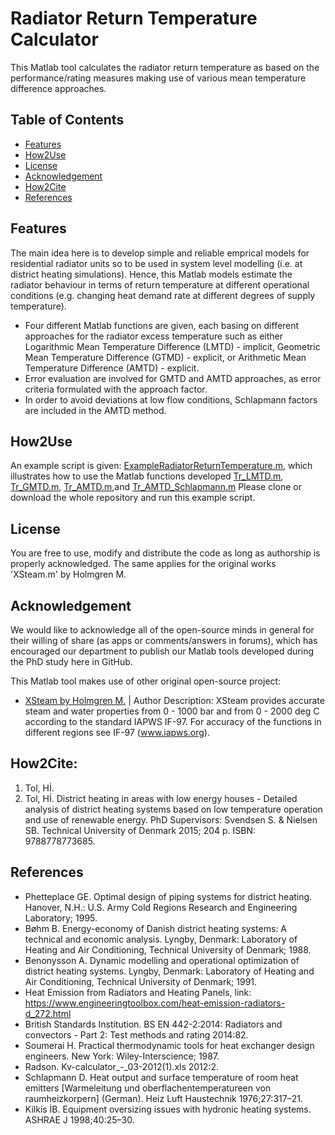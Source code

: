 # Radiator Return Temperature Calculator
This Matlab tool calculates the radiator return temperature as based on the performance/rating measures making use of various mean temperature difference approaches.  

## Table of Contents
- [Features](README.md#features)
- [How2Use](README.md#how2use)
- [License](README.md#license)
- [Acknowledgement](README.md#acknowledgement)
- [How2Cite](README.md#how2cite)
- [References](README.md#references)

## Features
The main idea here is to develop simple and reliable emprical models for residential radiator units so to be used in system level modelling (i.e. at district heating simulations). Hence, this Matlab models estimate the radiator behaviour in terms of return temperature at different operational conditions (e.g. changing heat demand rate at different degrees of supply temperature).

- Four different Matlab functions are given, each basing on different approaches for the radiator excess temperature such as either Logarithmic Mean Temperature Difference (LMTD) - implicit, Geometric Mean Temperature Difference (GTMD) - explicit, or Arithmetic Mean Temperature Difference (AMTD) - explicit.
- Error evaluation are involved for GMTD and AMTD approaches, as error criteria formulated with the approach factor. 
- In order to avoid deviations at low flow conditions, Schlapmann factors are included in the AMTD method.

## How2Use
An example script is given: [ExampleRadiatorReturnTemperature.m](https://github.com/DrTol/radiator_performance-Matlab/blob/master/ExampleRadiatorReturnTemperature.m), which illustrates how to use the Matlab functions developed [Tr_LMTD.m](https://github.com/DrTol/radiator_performance-Matlab/blob/master/Tr_LMTD.m), [Tr_GMTD.m](https://github.com/DrTol/radiator_performance-Matlab/blob/master/Tr_GMTD.m), [Tr_AMTD.m](https://github.com/DrTol/radiator_performance-Matlab/blob/master/Tr_AMTD.m),and [Tr_AMTD_Schlapmann.m](https://github.com/DrTol/radiator_performance-Matlab/blob/master/Tr_AMTD_Schlapmann.m)
Please clone or download the whole repository and run this example script. 

## License
You are free to use, modify and distribute the code as long as authorship is properly acknowledged. The same applies for the original works 'XSteam.m' by Holmgren M. 

## Acknowledgement 
We would like to acknowledge all of the open-source minds in general for their willing of share (as apps or comments/answers in forums), which has encouraged our department to publish our Matlab tools developed during the PhD study here in GitHub.

This Matlab tool makes use of other original open-source project: 
- [XSteam by Holmgren M.](https://nl.mathworks.com/matlabcentral/fileexchange/9817-x-steam--thermodynamic-properties-of-water-and-steam) | Author Description: XSteam provides accurate steam and water properties from 0 - 1000 bar and from 0 - 2000 deg C according to the standard IAPWS IF-97. For accuracy of the functions in different regions see IF-97 (www.iapws.org).

## How2Cite:
1. Tol, Hİ. 
2. Tol, Hİ. District heating in areas with low energy houses - Detailed analysis of district heating systems based on low temperature operation and use of renewable energy. PhD Supervisors: Svendsen S. & Nielsen SB. Technical University of Denmark 2015; 204 p. ISBN: 9788778773685.

## References
- Phetteplace GE. Optimal design of piping systems for district heating. Hanover, N.H.: U.S. Army Cold Regions Research and Engineering Laboratory; 1995.
- Bøhm B. Energy-economy of Danish district heating systems: A technical and economic analysis. Lyngby, Denmark: Laboratory of Heating and Air Conditioning, Technical University of Denmark; 1988.
- Benonysson A. Dynamic modelling and operational optimization of district heating systems. Lyngby, Denmark: Laboratory of Heating and Air Conditioning, Technical University of Denmark; 1991.
- Heat Emission from Radiators and Heating Panels, link: https://www.engineeringtoolbox.com/heat-emission-radiators-d_272.html
- British Standards Institution. BS EN 442-2:2014: Radiators and convectors - Part 2: Test methods and rating 2014:82.
- Soumerai H. Practical thermodynamic tools for heat exchanger design engineers. New York: Wiley-Interscience; 1987.
- Radson. Kv-calculator_-_03-2012(1).xls 2012:2.
- Schlapmann D. Heat output and surface temperature of room heat emitters [Warmeleitung und oberflachentemperatureen von raumheizkorpern] (German). Heiz Luft Haustechnik 1976;27:317–21.
- Kilkis İB. Equipment oversizing issues with hydronic heating systems. ASHRAE J 1998;40:25–30.
